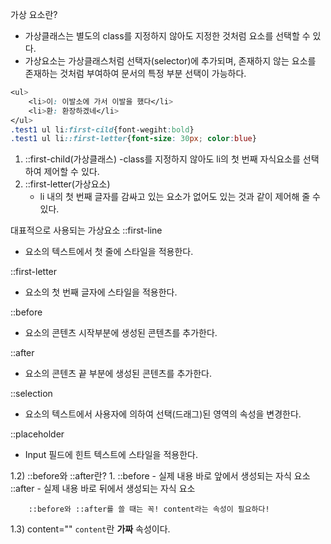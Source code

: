 가상 요소란?

- 가상클래스는 별도의 class를 지정하지 않아도 지정한 것처럼 요소를 선택할 수 있다.
- 가상요소는 가상클래스처럼 선택자(selector)에 추가되며,
존재하지 않는 요소를 존재하는 것처럼 부여하여 문서의 특정 부분 선택이 가능하다.

```css
<ul>
    <li>이: 이발소에 가서 이발을 했다</li>
    <li>환: 환장하겠네</li>
</ul>
.test1 ul li:first-cild{font-wegiht:bold}
.test1 ul li::first-letter{font-size: 30px; color:blue}
```

1. ::first-child(가상클래스)
    -class를 지정하지 않아도 li의 첫 번째 자식요소를 선택하여 제어할 수 있다.
2. ::first-letter(가상요소)
    - li 내의 첫 번째 글자를 감싸고 있는 요소가 없어도 있는 것과 같이 제어해 줄 수 있다.



대표적으로 사용되는 가상요소
::first-line
- 요소의 텍스트에서 첫 줄에 스타일을 적용한다.

::first-letter
- 요소의 첫 번째 글자에 스타일을 적용한다.

::before
- 요소의 콘텐츠 시작부분에 생성된 콘텐츠를 추가한다.

::after
- 요소의 콘텐츠 끝 부분에 생성된 콘텐츠를 추가한다.

::selection
- 요소의 텍스트에서 사용자에 의하여 선택(드래그)된 영역의 속성을 변경한다.

::placeholder
- Input 필드에 힌트 텍스트에 스타일을 적용한다.


1.2) ::before와 ::after란?
    1. ::before
        - 실제 내용 바로 앞에서 생성되는 자식 요소
        ::after
        - 실제 내용 바로 뒤에서 생성되는 자식 요소

        ::before와 ::after를 쓸 때는 꼭! content라는 속성이 필요하다!


1.3) content=""
`content`란 **가짜** 속성이다.


